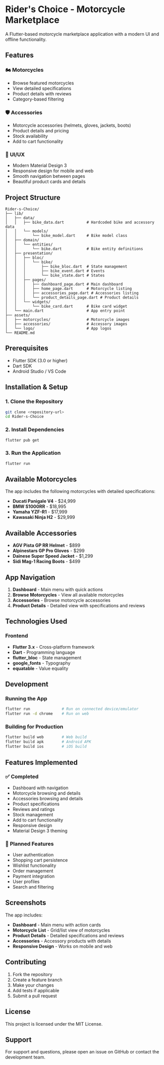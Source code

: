 # Rider's Choice - Motorcycle Marketplace

A Flutter-based motorcycle marketplace application with a modern UI and offline functionality.

## Features

### 🏍️ **Motorcycles**
- Browse featured motorcycles
- View detailed specifications
- Product details with reviews
- Category-based filtering

### 🛡️ **Accessories**
- Motorcycle accessories (helmets, gloves, jackets, boots)
- Product details and pricing
- Stock availability
- Add to cart functionality

### 🎨 **UI/UX**
- Modern Material Design 3
- Responsive design for mobile and web
- Smooth navigation between pages
- Beautiful product cards and details

## Project Structure

```
Rider-s-Choice/
├── lib/
│   ├── data/
│   │   ├── bike_data.dart          # Hardcoded bike and accessory data
│   │   └── models/
│   │       └── bike_model.dart     # Bike model class
│   ├── domain/
│   │   └── entities/
│   │       └── bike.dart           # Bike entity definitions
│   ├── presentation/
│   │   ├── bloc/
│   │   │   └── bike/
│   │   │       ├── bike_bloc.dart  # State management
│   │   │       ├── bike_event.dart # Events
│   │   │       └── bike_state.dart # States
│   │   ├── pages/
│   │   │   ├── dashboard_page.dart # Main dashboard
│   │   │   ├── home_page.dart      # Motorcycle listing
│   │   │   ├── accessories_page.dart # Accessories listing
│   │   │   └── product_details_page.dart # Product details
│   │   └── widgets/
│   │       └── bike_card.dart      # Bike card widget
│   └── main.dart                   # App entry point
├── assets/
│   ├── motorcycles/                # Motorcycle images
│   ├── accessories/                # Accessory images
│   └── logo/                       # App logos
└── README.md
```

## Prerequisites

- Flutter SDK (3.0 or higher)
- Dart SDK
- Android Studio / VS Code

## Installation & Setup

### 1. Clone the Repository
```bash
git clone <repository-url>
cd Rider-s-Choice
```

### 2. Install Dependencies
```bash
flutter pub get
```

### 3. Run the Application
```bash
flutter run
```

## Available Motorcycles

The app includes the following motorcycles with detailed specifications:

- **Ducati Panigale V4** - $24,999
- **BMW S1000RR** - $18,995
- **Yamaha YZF-R1** - $17,999
- **Kawasaki Ninja H2** - $29,999

## Available Accessories

- **AGV Pista GP RR Helmet** - $899
- **Alpinestars GP Pro Gloves** - $299
- **Dainese Super Speed Jacket** - $1,299
- **Sidi Mag-1 Racing Boots** - $499

## App Navigation

1. **Dashboard** - Main menu with quick actions
2. **Browse Motorcycles** - View all available motorcycles
3. **Accessories** - Browse motorcycle accessories
4. **Product Details** - Detailed view with specifications and reviews

## Technologies Used

### Frontend
- **Flutter 3.x** - Cross-platform framework
- **Dart** - Programming language
- **flutter_bloc** - State management
- **google_fonts** - Typography
- **equatable** - Value equality

## Development

### Running the App
```bash
flutter run              # Run on connected device/emulator
flutter run -d chrome    # Run on web
```

### Building for Production
```bash
flutter build web        # Web build
flutter build apk        # Android APK
flutter build ios        # iOS build
```

## Features Implemented

### ✅ **Completed**
- Dashboard with navigation
- Motorcycle browsing and details
- Accessories browsing and details
- Product specifications
- Reviews and ratings
- Stock management
- Add to cart functionality
- Responsive design
- Material Design 3 theming

### 🚧 **Planned Features**
- User authentication
- Shopping cart persistence
- Wishlist functionality
- Order management
- Payment integration
- User profiles
- Search and filtering

## Screenshots

The app includes:
- **Dashboard** - Main menu with action cards
- **Motorcycle List** - Grid/list view of motorcycles
- **Product Details** - Detailed specifications and reviews
- **Accessories** - Accessory products with details
- **Responsive Design** - Works on mobile and web

## Contributing

1. Fork the repository
2. Create a feature branch
3. Make your changes
4. Add tests if applicable
5. Submit a pull request

## License

This project is licensed under the MIT License.

## Support

For support and questions, please open an issue on GitHub or contact the development team.
